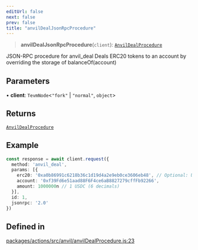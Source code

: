 ```yaml
---
editUrl: false
next: false
prev: false
title: "anvilDealJsonRpcProcedure"
---
```


> **anvilDealJsonRpcProcedure**(`client`): [`AnvilDealProcedure`](/reference/tevm/actions/type-aliases/anvildealprocedure/)

JSON-RPC procedure for anvil_deal
Deals ERC20 tokens to an account by overriding the storage of balanceOf(account)

## Parameters

• **client**: `TevmNode`\<`"fork"` \| `"normal"`, `object`\>

## Returns

[`AnvilDealProcedure`](/reference/tevm/actions/type-aliases/anvildealprocedure/)

## Example

```typescript
const response = await client.request({
  method: 'anvil_deal',
  params: [{
    erc20: '0xa0b86991c6218b36c1d19d4a2e9eb0ce3606eb48', // Optional: USDC address
    account: '0xf39Fd6e51aad88F6F4ce6aB8827279cffFb92266',
    amount: 1000000n // 1 USDC (6 decimals)
  }],
  id: 1,
  jsonrpc: '2.0'
})
```

## Defined in

[packages/actions/src/anvil/anvilDealProcedure.js:23](https://github.com/evmts/tevm-monorepo/blob/main/packages/actions/src/anvil/anvilDealProcedure.js#L23)
